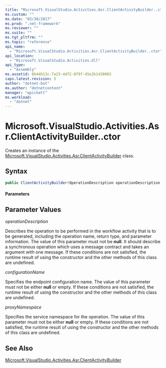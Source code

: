 ```yaml
---
title: "Microsoft.VisualStudio.Activities.Asr.ClientActivityBuilder..ctor"
ms.custom: ""
ms.date: "03/30/2017"
ms.prod: ".net-framework"
ms.reviewer: ""
ms.suite: ""
ms.tgt_pltfrm: ""
ms.topic: "reference"
api_name: 
  - "Microsoft.VisualStudio.Activities.Asr.ClientActivityBuilder..ctor"
api_location: 
  - "Microsoft.VisualStudio.Activities.dll"
api_type: 
  - "Assembly"
ms.assetid: 6b44b13c-7a23-4df2-8f9f-45e2b1430002
caps.latest.revision: 5
author: "dotnet-bot"
ms.author: "dotnetcontent"
manager: "wpickett"
ms.workload: 
  - "dotnet"
---
```

# Microsoft.VisualStudio.Activities.Asr.ClientActivityBuilder..ctor
Creates an instance of the [Microsoft.VisualStudio.Activities.Asr.ClientActivityBuilder](../../../../../docs/framework/configure-apps/file-schema/windows-workflow-foundation/microsoft-visualstudio-activities-asr-clientactivitybuilder.md) class.  
  
## Syntax  
  
```csharp  
public ClientActivityBuilder(OperationDescription operationDescription, string configurationName, string proxyNamespace);  
```  
  
#### Parameters  
  
## Parameter Values  
 *operationDescription*  
  
 Describes the operation to be performed in the workflow activity that is to be generated, including the operation name, return type, and parameter information. The value of this parameter must not be **null**. It should describe a synchronous operation which uses a message contract and takes an argument with one message. If these conditions are not satisfied, the runtime result of using the constructor and the other methods of this class are undefined.  
  
 *configurationName*  
  
 Specifies the endpoint configuration name. The value of this parameter must not be either **null** or empty. If these conditions are not satisfied, the runtime result of using the constructor and the other methods of this class are undefined.  
  
 *proxyNamespace*  
  
 Specifies the service namespace for the operation. The value of this parameter must not be either **null** or empty. If these conditions are not satisfied, the runtime result of using the constructor and the other methods of this class are undefined.  
  
## See Also  
 [Microsoft.VisualStudio.Activities.Asr.ClientActivityBuilder](../../../../../docs/framework/configure-apps/file-schema/windows-workflow-foundation/microsoft-visualstudio-activities-asr-clientactivitybuilder.md)
